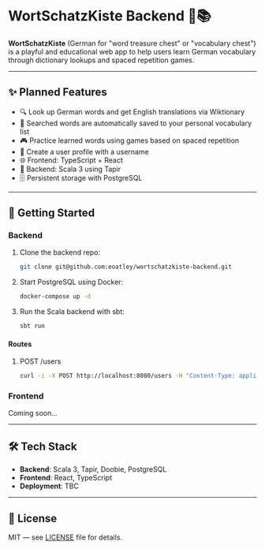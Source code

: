 # WortSchatzKiste Backend 🧠📚

**WortSchatzKiste** (German for "word treasure chest" or "vocabulary chest") is a playful and educational web app to help users learn German vocabulary through dictionary lookups and spaced repetition games.

---

## ✨ Planned Features

- 🔍 Look up German words and get English translations via Wiktionary
- 🧠 Searched words are automatically saved to your personal vocabulary list
- 🎮 Practice learned words using games based on spaced repetition
- 👤 Create a user profile with a username
- 🌐 Frontend: TypeScript + React
- 🔧 Backend: Scala 3 using Tapir
- 🗄️ Persistent storage with PostgreSQL

---

## 🚀 Getting Started

### Backend

1. Clone the backend repo:
    ```bash
    git clone git@github.com:eoatley/wortschatzkiste-backend.git
    ```

2. Start PostgreSQL using Docker:
    ```bash
    docker-compose up -d
    ```

3. Run the Scala backend with sbt:
   ```bash
   sbt run
   ```

#### Routes

1. POST /users
   ```bash
   curl -i -X POST http://localhost:8080/users -H "Content-Type: application/json" -d "{\"username\":\"emma22\"}"
   ```

### Frontend

Coming soon...

---

## 🛠️ Tech Stack

- **Backend**: Scala 3, Tapir, Doobie, PostgreSQL
- **Frontend**: React, TypeScript
- **Deployment**: TBC

---

## 📖 License

MIT — see [LICENSE](LICENSE) file for details.
